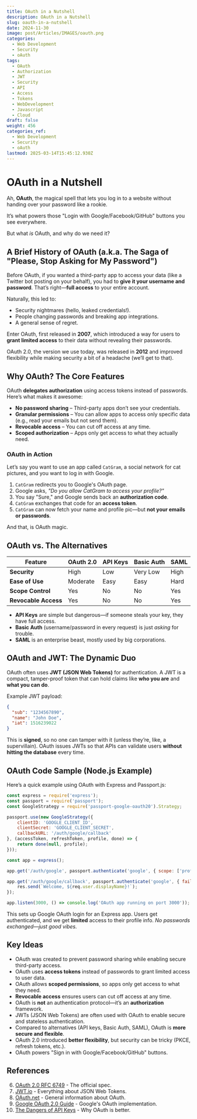 ```yaml
---
title: OAuth in a Nutshell
description: OAuth in a Nutshell
slug: oauth-in-a-nutshell
date: 2024-11-30
image: post/Articles/IMAGES/oauth.png
categories:
  - Web Development
  - Security
  - oAuth
tags:
  - OAuth
  - Authorization
  - JWT
  - Security
  - API
  - Access
  - Tokens
  - WebDevelopment
  - Javascript
  - Cloud
draft: false
weight: 456
categories_ref:
  - Web Development
  - Security
  - oAuth
lastmod: 2025-03-14T15:45:12.930Z
---
```

# OAuth in a Nutshell

Ah, **OAuth**, the magical spell that lets you log in to a website without handing over your password like a rookie.

It’s what powers those "Login with Google/Facebook/GitHub" buttons you see everywhere.

But what *is* OAuth, and why do we need it?

## A Brief History of OAuth (a.k.a. The Saga of "Please, Stop Asking for My Password")

Before OAuth, if you wanted a third-party app to access your data (like a Twitter bot posting on your behalf), you had to **give it your username and password**. That’s right—**full access** to your entire account.

Naturally, this led to:

* Security nightmares (hello, leaked credentials!).
* People changing passwords and breaking app integrations.
* A general sense of regret.

Enter OAuth, first released in **2007**, which introduced a way for users to **grant limited access** to their data without revealing their passwords.

OAuth 2.0, the version we use today, was released in **2012** and improved flexibility while making security a bit of a headache (we’ll get to that).

## Why OAuth? The Core Features

OAuth **delegates authorization** using access tokens instead of passwords. Here’s what makes it awesome:

* **No password sharing** – Third-party apps don’t see your credentials.
* **Granular permissions** – You can allow apps to access only specific data (e.g., read your emails but not send them).
* **Revocable access** – You can cut off access at any time.
* **Scoped authorization** – Apps only get access to what they actually need.

### OAuth in Action

Let’s say you want to use an app called `CatGram`, a social network for cat pictures, and you want to log in with Google.

1. `CatGram` redirects you to Google's OAuth page.
2. Google asks, *"Do you allow CatGram to access your profile?"*
3. You say "Sure," and Google sends back an **authorization code**.
4. `CatGram` exchanges that code for an **access token**.
5. `CatGram` can now fetch your name and profile pic—but **not your emails or passwords**.

And that, is OAuth magic.

## OAuth vs. The Alternatives

| Feature              | OAuth 2.0 | API Keys | Basic Auth | SAML |
| -------------------- | --------- | -------- | ---------- | ---- |
| **Security**         | High      | Low      | Very Low   | High |
| **Ease of Use**      | Moderate  | Easy     | Easy       | Hard |
| **Scope Control**    | Yes       | No       | No         | Yes  |
| **Revocable Access** | Yes       | No       | No         | Yes  |

* **API Keys** are simple but dangerous—if someone steals your key, they have full access.
* **Basic Auth** (username/password in every request) is just *asking* for trouble.
* **SAML** is an enterprise beast, mostly used by big corporations.

## OAuth and JWT: The Dynamic Duo

OAuth often uses **JWT (JSON Web Tokens)** for authentication. A JWT is a compact, tamper-proof token that can hold claims like **who you are** and **what you can do**.

Example JWT payload:

```json
{
  "sub": "1234567890",
  "name": "John Doe",
  "iat": 1516239022
}
```

This is **signed**, so no one can tamper with it (unless they’re, like, a supervillain). OAuth issues JWTs so that APIs can validate users **without hitting the database** every time.

## OAuth Code Sample (Node.js Example)

Here’s a quick example using OAuth with Express and Passport.js:

```javascript
const express = require('express');
const passport = require('passport');
const GoogleStrategy = require('passport-google-oauth20').Strategy;

passport.use(new GoogleStrategy({
    clientID: 'GOOGLE_CLIENT_ID',
    clientSecret: 'GOOGLE_CLIENT_SECRET',
    callbackURL: '/auth/google/callback'
}, (accessToken, refreshToken, profile, done) => {
    return done(null, profile);
}));

const app = express();

app.get('/auth/google', passport.authenticate('google', { scope: ['profile', 'email'] }));

app.get('/auth/google/callback', passport.authenticate('google', { failureRedirect: '/' }), (req, res) => {
    res.send(`Welcome, ${req.user.displayName}!`);
});

app.listen(3000, () => console.log('OAuth app running on port 3000'));
```

This sets up Google OAuth login for an Express app. Users get authenticated, and we get **limited** access to their profile info. *No passwords exchanged—just good vibes.*

## Key Ideas

* OAuth was created to prevent password sharing while enabling secure third-party access.
* OAuth uses **access tokens** instead of passwords to grant limited access to user data.
* OAuth allows **scoped permissions**, so apps only get access to what they need.
* **Revocable access** ensures users can cut off access at any time.
* OAuth is **not** an authentication protocol—it’s an **authorization** framework.
* JWTs (JSON Web Tokens) are often used with OAuth to enable secure and stateless authentication.
* Compared to alternatives (API keys, Basic Auth, SAML), OAuth is **more secure and flexible**.
* OAuth 2.0 introduced **better flexibility**, but security can be tricky (PKCE, refresh tokens, etc.).
* OAuth powers "Sign in with Google/Facebook/GitHub" buttons.

## References

6. [OAuth 2.0 RFC 6749](https://datatracker.ietf.org/doc/html/rfc6749) - The official spec.
7. [JWT.io](https://jwt.io/) - Everything about JSON Web Tokens.
8. [OAuth.net](https://oauth.net/) - General information about OAuth.
9. [Google OAuth 2.0 Guide](https://developers.google.com/identity/protocols/oauth2) - Google's OAuth implementation.
10. [The Dangers of API Keys](https://nordicapis.com/api-keys-why-they-are-not-enough/) - Why OAuth is better.
